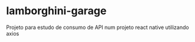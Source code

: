# lamborghini-garage
Projeto para estudo de consumo de API num projeto react native utilizando axios
